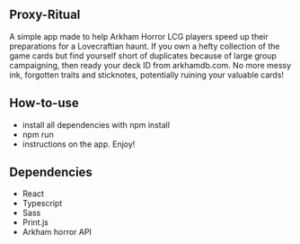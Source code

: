 ## Proxy-Ritual

A simple app made to help Arkham Horror LCG players speed up their preparations for a Lovecraftian haunt. If you own a hefty collection of the game cards but find yourself short of duplicates because of large group campaigning, then ready your deck ID from arkhamdb.com. No more messy ink, forgotten traits and sticknotes, potentially ruining your valuable cards!

## How-to-use
- install all dependencies with npm install
- npm run
- instructions on the app.
Enjoy!

## Dependencies
- React
- Typescript
- Sass
- Print.js
- Arkham horror API
